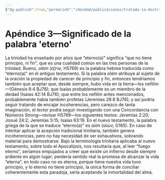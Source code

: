 ```yaml
---
{"dg-publish":true,"permalink":"/deidad/publicaciones/tratado-la-doctrina-de-dios/apendice-3-significado-de-la-palabra-eterno/","dgPassFrontmatter":true}
---
```


# Apéndice 3—Significado de la palabra 'eterno'
La trinidad ha enseñado por años que “eterno(a)” significa “que no tiene principio, ni fin”, que es una cualidad común en las tres personas de la trinidad. Bueno, _olám_ (עוילָם, H5769) es la palabra hebrea traducida como “eterno(a)” en el antiguo testamento. Si la palabra *olám* atribuye al sujeto de la oración la propiedad de carecer de principio y fin, entonces tendríamos también que aceptar que, desde siempre, hubo vida en la tierra—los nefilim—(Génesis 6:4 BJ76); que Isaías probablemente es un miembro de la deidad (Isaías 42:14 BJ76); que entre los nefilim antes mencionados, probablemente había también profetas (Jeremías 28:8 BJ76); y así podría seguir tratando de encajar incoherencias, pero carezco de tanta imaginación, el lector podrá seguir investigando con una Concordancia con Números Strong—revisar H5769—los siguientes textos: Jeremías 2:20; Josué 24:2; Jeremías 5:15; Isaías 63:19. En el nuevo testamento, la palabra griega de la que se traduce “eterno(a)” es _aión_ (αἰών, G165). En caso de intentar aplicar la acepción tradicional trinitaria, también genera incoherencias, pero no hay necesidad de ser exhaustivos, sobrando material para demostrarse. Bajo la terminología trinitaria aplicaba al nuevo testamento, sobre todo el Apocalipsis, nos resultaría que, al leer “fuego eterno”, seríamos empujados a creer que existe un infierno desde siempre ardiente en algún lugar; perdería sentido real la promesa de alcanzar la vida “eterna”, en todo caso no es eterna, porque tiene nuestra vida tuvo principio, y lo eterno no tiene principio, la única forma de conciliar coherentemente esta paradoja, sería aceptando la inmortalidad del alma.